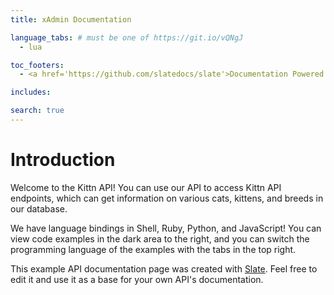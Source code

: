 ```yaml
---
title: xAdmin Documentation

language_tabs: # must be one of https://git.io/vQNgJ
  - lua

toc_footers:
  - <a href='https://github.com/slatedocs/slate'>Documentation Powered by Slate</a>

includes:

search: true
---
```


# Introduction

Welcome to the Kittn API! You can use our API to access Kittn API endpoints, which can get information on various cats, kittens, and breeds in our database.

We have language bindings in Shell, Ruby, Python, and JavaScript! You can view code examples in the dark area to the right, and you can switch the programming language of the examples with the tabs in the top right.

This example API documentation page was created with [Slate](https://github.com/slatedocs/slate). Feel free to edit it and use it as a base for your own API's documentation.